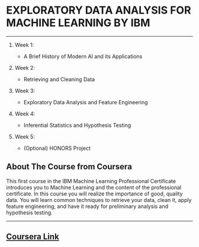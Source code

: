 # EXPLORATORY DATA ANALYSIS FOR MACHINE LEARNING BY IBM

---
1. Week 1:
    - A Brief History of Modern AI and its Applications

2. Week 2:
    - Retrieving and Cleaning Data

3. Week 3:
    - Exploratory Data Analysis and Feature Engineering

4. Week 4:
    - Inferential Statistics and Hypothesis Testing

5. Week 5:
    - (Optional) HONORS Project

## About The Course from Coursera
This first course in the IBM Machine Learning Professional Certificate introduces you to Machine Learning and the content of the professional certificate. In this course you will realize the importance of good, quality data. You will learn common techniques to retrieve your data, clean it, apply feature engineering, and have it ready for preliminary analysis and hypothesis testing.

---

[Coursera Link](https://www.coursera.org/learn/ibm-exploratory-data-analysis-for-machine-learning)
---